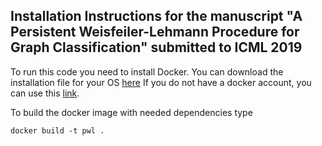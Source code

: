 ## Installation Instructions for the manuscript "A Persistent Weisfeiler-Lehmann Procedure for Graph Classification" submitted to ICML 2019

To run this code you need to install Docker. You can download the installation file for your OS [here](https://www.docker.com/get-started)
If you do not have a docker account, you can use this [link](https://download.docker.com).


To build the docker image with needed dependencies type

`docker build -t pwl .` 
